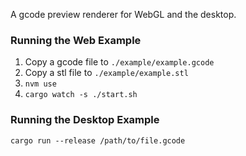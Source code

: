 A gcode preview renderer for WebGL and the desktop.

### Running the Web Example
1. Copy a gcode file to `./example/example.gcode`
2. Copy a stl file to `./example/example.stl`
3. `nvm use`
4. `cargo watch -s ./start.sh`

### Running the Desktop Example

`cargo run --release /path/to/file.gcode`
